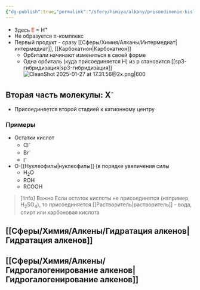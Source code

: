 ```yaml
---
{"dg-publish":true,"permalink":"/sfery/himiya/alkany/prisoedinenie-kislot-hx/","tags":["Органика"]}
---
```


- Здесь <font color="#ff0000">E</font> = H<sup>+</sup>
- Не образуется π-комплекс
- Первый продукт - сразу [[Сферы/Химия/Алканы/Интермедиат\|интермедиат]], [[Карбокатион\|Карбокатион]]
	- Орбитали начинают изменяться в своей форме 
	- Одна орбиталь (куда присоединяется H) из p становится [[sp3-гибридизация\|sp3-гибридизация]]
![CleanShot 2025-01-27 at 17.31.56@2x.png|600](/img/user/%D0%90%D1%80%D1%85%D0%B8%D0%B2/%D0%9A%D1%8D%D1%88/CleanShot%202025-01-27%20at%2017.31.56@2x.png)
## Вторая часть молекулы: X<sup>-</sup>
- Присоединяется второй стадией к катионному центру
### Примеры
- Остатки кислот
	- Cl<sup>-</sup>
	- Br<sup>-</sup>
	- I<sup>-</sup>
- O-[[Нуклеофилы\|нуклеофилы]] (в порядке увеличения силы
	- H<sub>2</sub>O 
	- ROH 
	- RCOOH 
> [!info] Важно
> Если остаток кислоты не присоединятся (например, H<sub>2</sub>SO<sub>4</sub>), то присоединяется [[Растворитель\|растворитель]] - вода, спирт или карбоновая кислота
## [[Сферы/Химия/Алкены/Гидратация алкенов\|Гидратация алкенов]]
## [[Сферы/Химия/Алкены/Гидрогалогенирование алкенов\|Гидрогалогенирование алкенов]] 